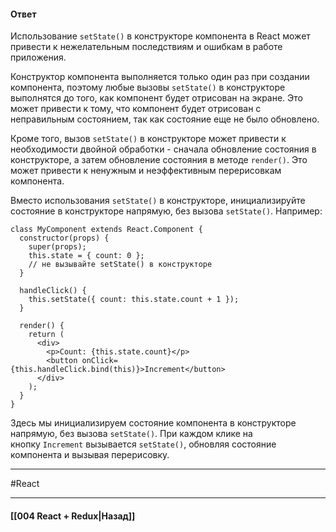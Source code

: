 #### Ответ

Использование `setState()` в конструкторе компонента в React может привести к нежелательным последствиям и ошибкам в работе приложения.

Конструктор компонента выполняется только один раз при создании компонента, поэтому любые вызовы `setState()` в конструкторе выполнятся до того, как компонент будет отрисован на экране. Это может привести к тому, что компонент будет отрисован с неправильным состоянием, так как состояние еще не было обновлено.

Кроме того, вызов `setState()` в конструкторе может привести к необходимости двойной обработки - сначала обновление состояния в конструкторе, а затем обновление состояния в методе `render()`. Это может привести к ненужным и неэффективным перерисовкам компонента.

Вместо использования `setState()` в конструкторе, инициализируйте состояние в конструкторе напрямую, без вызова `setState()`. Например:

```
class MyComponent extends React.Component {
  constructor(props) {
    super(props);
    this.state = { count: 0 };
    // не вызывайте setState() в конструкторе
  }

  handleClick() {
    this.setState({ count: this.state.count + 1 });
  }

  render() {
    return (
      <div>
        <p>Count: {this.state.count}</p>
        <button onClick={this.handleClick.bind(this)}>Increment</button>
      </div>
    );
  }
}
```

Здесь мы инициализируем состояние компонента в конструкторе напрямую, без вызова `setState()`. При каждом клике на кнопку `Increment` вызывается `setState()`, обновляя состояние компонента и вызывая перерисовку.

____
#React

____

#### [[004 React + Redux|Назад]]